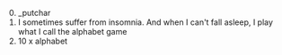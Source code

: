 0. _putchar  
1. I sometimes suffer from insomnia. And when I can't fall asleep, I play what I call the alphabet game  
2. 10 x alphabet
